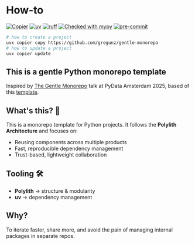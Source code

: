 # How-to

[![Copier](https://img.shields.io/endpoint?url=https://raw.githubusercontent.com/copier-org/copier/master/img/badge/badge-grayscale-inverted-border-purple.json)](https://github.com/copier-org/copier)
[![uv](https://img.shields.io/endpoint?url=https://raw.githubusercontent.com/astral-sh/uv/main/assets/badge/v0.json)](https://github.com/astral-sh/uv)
[![ruff](https://img.shields.io/endpoint?url=https://raw.githubusercontent.com/astral-sh/ruff/main/assets/badge/v2.json)](https://github.com/astral-sh/ruff)
[![Checked with mypy](http://www.mypy-lang.org/static/mypy_badge.svg)](http://mypy-lang.org/)
[![pre-commit](https://img.shields.io/badge/pre--commit-enabled-brightgreen?logo=pre-commit&logoColor=white)](https://github.com/pre-commit/pre-commit)

```bash
# how to create a project
uvx copier copy https://github.com/gregunz/gentle-monorepo
# how to update a project
uvx copier update
```

## This is a gentle Python monorepo template
Inspired by [The Gentle Monorepo](https://pretalx.com/pydata-amsterdam-2025/talk/XYZ) talk at PyData Amsterdam 2025, based of this [template](https://github.com/davidvujic/python-polylith-example-uv).

## What's this? 🤔
This is a monorepo template for Python projects.
It follows the **Polylith Architecture** and focuses on:
- Reusing components across multiple products
- Fast, reproducible dependency management
- Trust-based, lightweight collaboration

## Tooling 🛠
- **Polylith** → structure & modularity
- **uv** → dependency management

## Why?
To iterate faster, share more, and avoid the pain of managing internal packages in separate repos.
